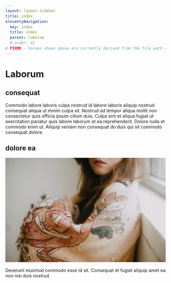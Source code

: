```yaml
---
layout: layout-sidebar
title: index
eleventyNavigation:
  key: index
  title: index
  parent: laborum
  # order: 42
# FIXME - Values shown above are currently derived from the file path only, except order which is also commented out because it is optional. Correct as desired and delete comment(s).
---
```


# Laborum

## consequat

Commodo labore laboris culpa nostrud id labore laboris aliquip nostrud consequat aliqua ut minim culpa sit. Nostrud ad tempor aliqua mollit non consectetur quis officia ipsum cillum duis. Culpa sint et aliqua fugiat ut exercitation pariatur quis labore laborum et ea reprehenderit. Dolore nulla et commodo enim ut. Aliquip veniam non consequat do duis qui sit commodo consequat dolore.

## dolore ea

<img class="bordered" src="/static/images/bulksplash-bagasvg-7VS__QB2vo4.jpg" alt="bulksplash-bagasvg-7VS__QB2vo4.jpg" />

Deserunt eiusmod commodo esse id sit. Consequat et fugiat aliquip amet ea non nisi duis nostrud.